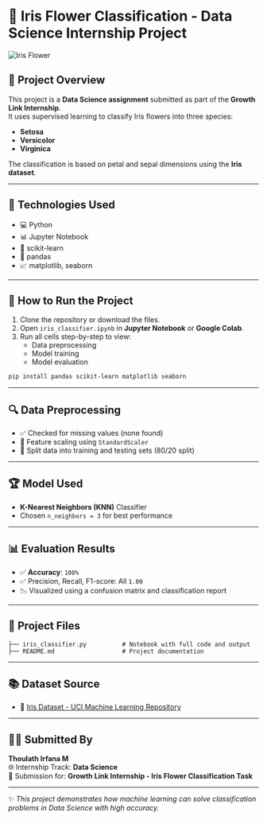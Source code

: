 # 🌸 Iris Flower Classification - Data Science Internship Project

![Iris Flower](https://upload.wikimedia.org/wikipedia/commons/4/41/Iris_versicolor_3.jpg)

## 📌 Project Overview
This project is a **Data Science assignment** submitted as part of the **Growth Link Internship**.  
It uses supervised learning to classify Iris flowers into three species:

- **Setosa**
- **Versicolor**
- **Virginica**

The classification is based on petal and sepal dimensions using the **Iris dataset**.

---

## 🧠 Technologies Used
- 💻 Python
- 📊 Jupyter Notebook
- 🧪 scikit-learn
- 🧮 pandas
- 📈 matplotlib, seaborn

---

## 🚀 How to Run the Project

1. Clone the repository or download the files.
2. Open `iris_classifier.ipynb` in **Jupyter Notebook** or **Google Colab**.
3. Run all cells step-by-step to view:
   - Data preprocessing
   - Model training
   - Model evaluation

```bash
pip install pandas scikit-learn matplotlib seaborn
```

---

## 🔍 Data Preprocessing

- ✅ Checked for missing values (none found)
- 🔢 Feature scaling using `StandardScaler`
- 🔄 Split data into training and testing sets (80/20 split)

---

## 🏆 Model Used

- **K-Nearest Neighbors (KNN)** Classifier
- Chosen `n_neighbors = 3` for best performance

---

## 📊 Evaluation Results

- ✅ **Accuracy**: `100%`
- ✅ Precision, Recall, F1-score: All `1.00`
- 📉 Visualized using a confusion matrix and classification report

---

## 📁 Project Files

```
├── iris_classifier.py          # Notebook with full code and output
├── README.md                   # Project documentation
```

---

## 📚 Dataset Source

- 🔗 [Iris Dataset - UCI Machine Learning Repository](https://archive.ics.uci.edu/ml/datasets/iris)

---

## 🙋‍♀️ Submitted By

**Thoulath Irfana M**  
🌐 Internship Track: **Data Science**  
📅 Submission for: **Growth Link Internship - Iris Flower Classification Task**

---

✨ _This project demonstrates how machine learning can solve classification problems in Data Science with high accuracy._
